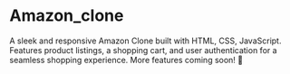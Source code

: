 # Amazon_clone
A sleek and responsive Amazon Clone built with HTML, CSS, JavaScript. Features product listings, a shopping cart, and user authentication for a seamless shopping experience. More features coming soon! 🚀

